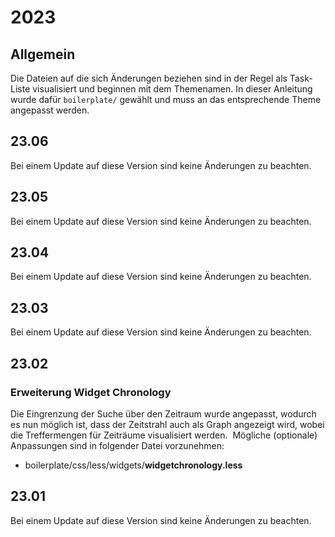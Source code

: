 # 2023

## Allgemein

Die Dateien auf die sich Änderungen beziehen sind in der Regel als Task-Liste visualisiert und beginnen mit dem Themenamen. In dieser Anleitung wurde dafür `boilerplate/` gewählt und muss an das entsprechende Theme angepasst werden.

## 23.06

Bei einem Update auf diese Version sind keine Änderungen zu beachten.

## 23.05

Bei einem Update auf diese Version sind keine Änderungen zu beachten.

## 23.04

Bei einem Update auf diese Version sind keine Änderungen zu beachten.

## 23.03

Bei einem Update auf diese Version sind keine Änderungen zu beachten.

## 23.02

### Erweiterung Widget Chronology

Die Eingrenzung der Suche über den Zeitraum wurde angepasst, wodurch es nun möglich ist, dass der Zeitstrahl auch als Graph angezeigt wird, wobei die Treffermengen für Zeiträume visualisiert werden. ​ Mögliche (optionale) Anpassungen sind in folgender Datei vorzunehmen:

* boilerplate/css/less/widgets/**widgetchronology.less**

## 23.01

Bei einem Update auf diese Version sind keine Änderungen zu beachten.
